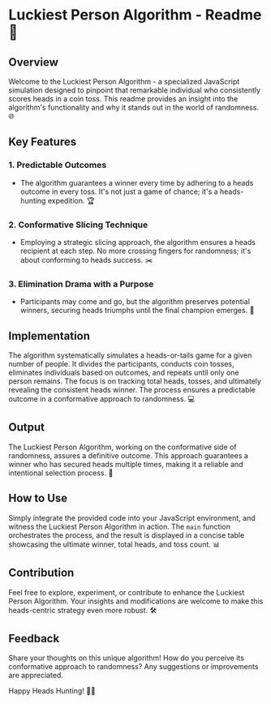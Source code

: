 # Luckiest Person Algorithm - Readme 📜

## Overview

Welcome to the Luckiest Person Algorithm - a specialized JavaScript simulation designed to pinpoint that remarkable individual who consistently scores heads in a coin toss. This readme provides an insight into the algorithm's functionality and why it stands out in the world of randomness. 🌐

## Key Features

### 1. **Predictable Outcomes**
   - The algorithm guarantees a winner every time by adhering to a heads outcome in every toss. It's not just a game of chance; it's a heads-hunting expedition. 🏆

### 2. **Conformative Slicing Technique**
   - Employing a strategic slicing approach, the algorithm ensures a heads recipient at each step. No more crossing fingers for randomness; it's about conforming to heads success. ✂️

### 3. **Elimination Drama with a Purpose**
   - Participants may come and go, but the algorithm preserves potential winners, securing heads triumphs until the final champion emerges. 🚪

## Implementation

The algorithm systematically simulates a heads-or-tails game for a given number of people. It divides the participants, conducts coin tosses, eliminates individuals based on outcomes, and repeats until only one person remains. The focus is on tracking total heads, tosses, and ultimately revealing the consistent heads winner. The process ensures a predictable outcome in a conformative approach to randomness. 💻

## Output

The Luckiest Person Algorithm, working on the conformative side of randomness, assures a definitive outcome. This approach guarantees a winner who has secured heads multiple times, making it a reliable and intentional selection process. 🏅

## How to Use

Simply integrate the provided code into your JavaScript environment, and witness the Luckiest Person Algorithm in action. The `main` function orchestrates the process, and the result is displayed in a concise table showcasing the ultimate winner, total heads, and toss count. 📊

## Contribution

Feel free to explore, experiment, or contribute to enhance the Luckiest Person Algorithm. Your insights and modifications are welcome to make this heads-centric strategy even more robust. 🛠️

## Feedback

Share your thoughts on this unique algorithm! How do you perceive its conformative approach to randomness? Any suggestions or improvements are appreciated.

Happy Heads Hunting! 🎩🏹
